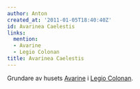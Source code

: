 ```yaml
---
author: Anton
created_at: '2011-01-05T18:40:40Z'
id: Avarinea Caelestis
links:
  mention:
  - Avarine
  - Legio Colonan
title: Avarinea Caelestis
---
```


Grundare av husets [Avarine] i [Legio Colonan].

  [Avarine]: Avarine
  [Legio Colonan]: Legio_Colonan
